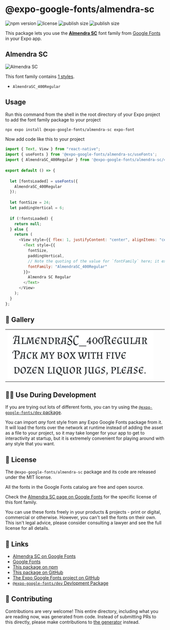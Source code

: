 # @expo-google-fonts/almendra-sc

![npm version](https://flat.badgen.net/npm/v/@expo-google-fonts/almendra-sc)
![license](https://flat.badgen.net/github/license/expo/google-fonts)
![publish size](https://flat.badgen.net/packagephobia/install/@expo-google-fonts/almendra-sc)
![publish size](https://flat.badgen.net/packagephobia/publish/@expo-google-fonts/almendra-sc)

This package lets you use the [**Almendra SC**](https://fonts.google.com/specimen/Almendra+SC) font family from [Google Fonts](https://fonts.google.com/) in your Expo app.

## Almendra SC

![Almendra SC](./font-family.png)

This font family contains [1 styles](#-gallery).

- `AlmendraSC_400Regular`

## Usage

Run this command from the shell in the root directory of your Expo project to add the font family package to your project

```sh
npx expo install @expo-google-fonts/almendra-sc expo-font
```

Now add code like this to your project

```js
import { Text, View } from "react-native";
import { useFonts } from '@expo-google-fonts/almendra-sc/useFonts';
import { AlmendraSC_400Regular } from '@expo-google-fonts/almendra-sc/400Regular';

export default () => {

  let [fontsLoaded] = useFonts({
    AlmendraSC_400Regular
  });

  let fontSize = 24;
  let paddingVertical = 6;

  if (!fontsLoaded) {
    return null;
  } else {
    return (
      <View style={{ flex: 1, justifyContent: "center", alignItems: "center" }}>
        <Text style={{
          fontSize,
          paddingVertical,
          // Note the quoting of the value for `fontFamily` here; it expects a string!
          fontFamily: "AlmendraSC_400Regular"
        }}>
          Almendra SC Regular
        </Text>
      </View>
    );
  }
};
```

## 🔡 Gallery


||||
|-|-|-|
|![AlmendraSC_400Regular](./400Regular/AlmendraSC_400Regular.ttf.png)||||


## 👩‍💻 Use During Development

If you are trying out lots of different fonts, you can try using the [`@expo-google-fonts/dev` package](https://github.com/expo/google-fonts/tree/master/font-packages/dev#readme).

You can import _any_ font style from any Expo Google Fonts package from it. It will load the fonts over the network at runtime instead of adding the asset as a file to your project, so it may take longer for your app to get to interactivity at startup, but it is extremely convenient for playing around with any style that you want.


## 📖 License

The `@expo-google-fonts/almendra-sc` package and its code are released under the MIT license.

All the fonts in the Google Fonts catalog are free and open source.

Check the [Almendra SC page on Google Fonts](https://fonts.google.com/specimen/Almendra+SC) for the specific license of this font family.

You can use these fonts freely in your products & projects - print or digital, commercial or otherwise. However, you can't sell the fonts on their own. This isn't legal advice, please consider consulting a lawyer and see the full license for all details.

## 🔗 Links

- [Almendra SC on Google Fonts](https://fonts.google.com/specimen/Almendra+SC)
- [Google Fonts](https://fonts.google.com/)
- [This package on npm](https://www.npmjs.com/package/@expo-google-fonts/almendra-sc)
- [This package on GitHub](https://github.com/expo/google-fonts/tree/master/font-packages/almendra-sc)
- [The Expo Google Fonts project on GitHub](https://github.com/expo/google-fonts)
- [`@expo-google-fonts/dev` Devlopment Package](https://github.com/expo/google-fonts/tree/master/font-packages/dev)

## 🤝 Contributing

Contributions are very welcome! This entire directory, including what you are reading now, was generated from code. Instead of submitting PRs to this directly, please make contributions to [the generator](https://github.com/expo/google-fonts/tree/master/packages/generator) instead.
